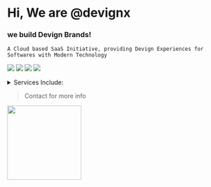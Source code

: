 # Hi, We are @devignx 
### we build Devign Brands!<br>

```A Cloud based SaaS Initiative, providing Devign Experiences for Softwares with Modern Technology```


[![](https://i.ibb.co/bJgKQ6Q/image-2.png)](https://instagram.com/devignx)
[![](https://i.ibb.co/W5gb76p/image-4.png)](https://www.behance.net/devignx)
[![](https://i.ibb.co/D4zjv6H/image-5.png)](https://twitter.com/DevignX)
[![](https://i.ibb.co/K002Xwc/image-7.png)](https://www.linkedin.com/in/devignx/)
<br>


<details><summary>Services Include:</summary>

- UIUX Design<br>
- Brand Identity Design & Development<br>
- Full Stack Web Development <br>
- Social Media Content Design etc.. <br><br>
  
 </details>
 
> Contact for more info
<img src="https://user-images.githubusercontent.com/108688904/177570981-5c3745b8-63ce-4593-bd4e-80fb180c4ff2.jpg" width="170" height="170" />
